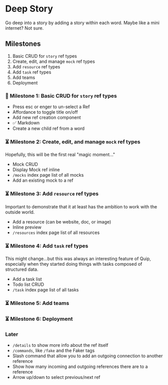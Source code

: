 # Deep Story

Go deep into a story by adding a story within each word. Maybe like a mini internet? Not sure.

## Milestones

1. Basic CRUD for `story` ref types
2. Create, edit, and manage `mock` ref types
3. Add `resource` ref types
4. Add `task` ref types
5. Add teams
6. Deployment

### 🚧 Milestone 1: Basic CRUD for `story` ref types

- Press esc or enger to un-select a Ref
- Affordance to toggle title on/off
- Add new ref creation component
- ✅ Markdown
- Create a new child ref from a word

### ⏳ Milestone 2: Create, edit, and manage `mock` ref types

Hopefully, this will be the first real "magic moment..."

- Mock CRUD
- Display Mock ref inline
- `/mocks` index page list of all mocks
- Add an existing mock to a ref

### ⏳ Milestone 3: Add `resource` ref types

Important to demonstrate that it at least has the ambition to work with the outside world.

- Add a resource (can be website, doc, or image)
- Inline preview
- `/resources` index page list of all resources

### ⏳ Milestone 4: Add `task` ref types

This might change...but this was always an interesting feature of Quip, especially when they started doing things with tasks composed of structured data.

- Add a task list
- Todo list CRUD
- `/task` index page list of all tasks

### ⏳ Milestone 5: Add teams

### ⏳ Milestone 6: Deployment

### Later

- `/details` to show more info about the ref itself
- `/commands`, like `/fake` and the Faker tags
- Slash command that allow you to add an outgoing connection to another reference
- Show how many incoming and outgoing references there are to a reference
- Arrow up/down to select previous/next ref
